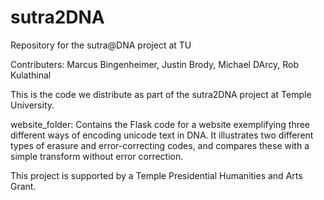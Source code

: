 # sutra2DNA
Repository for the sutra@DNA project at TU

Contributers:  Marcus Bingenheimer, Justin Brody, Michael DArcy, Rob Kulathinal

This is the code we distribute as part of the sutra2DNA project at Temple University.

website_folder: Contains the Flask code for a website exemplifying three different ways of encoding unicode text in DNA. It illustrates two different types of erasure and error-correcting codes, and compares these with a simple transform without error correction.

This project is supported by a Temple Presidential Humanities and Arts Grant.
